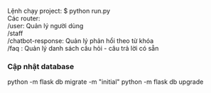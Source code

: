 Lệnh chạy project: $ python run.py </br>
Các router: </br>
/user: Quản lý người dùng</br>
/staff </br>
/chatbot-response: Quản lý phản hổi theo từ khóa </br>
/faq : Quản lý danh sách câu hỏi - câu trả lời có sẵn </br>

<h3>Cập nhật database</h3>
python -m flask db migrate -m "initial"
python -m flask db upgrade
